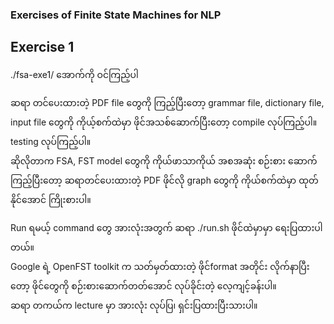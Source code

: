 ### Exercises of Finite State Machines for NLP

## Exercise 1

./fsa-exe1/ အောက်ကို ဝင်ကြည့်ပါ  

ဆရာ တင်ပေးထားတဲ့ PDF file တွေကို ကြည့်ပြီးတော့ grammar file, dictionary file, input file တွေကို ကိုယ့်စက်ထဲမှာ ဖိုင်အသစ်ဆောက်ပြီးတော့ compile လုပ်ကြည့်ပါ။  
testing လုပ်ကြည့်ပါ။  
ဆိုလိုတာက FSA, FST model တွေကို ကိုယ်ဖာသာကိုယ် အစအဆုံး စဉ်းစား ဆောက်ကြည့်ပြီးတော့ ဆရာတင်ပေးထားတဲ့ PDF ဖိုင်လို graph တွေကို ကိုယ်စက်ထဲမှာ ထုတ်နိုင်အောင် ကြိုးစားပါ။

Run ရမယ့် command တွေ အားလုံးအတွက် ဆရာ ./run.sh ဖိုင်ထဲမှာမှာ ရေးပြထားပါတယ်။  
Google ရဲ့ OpenFST toolkit က သတ်မှတ်ထားတဲ့ ဖိုင်format အတိုင်း လိုက်နာပြီးတော့ ဖိုင်တွေကို စဉ်းစားဆောက်တတ်အောင် လုပ်ခိုင်းတဲ့ လေ့ကျင့်ခန်းပါ။  
ဆရာ တကယ်က lecture မှာ အားလုံး လုပ်ပြ၊ ရှင်းပြထားပြီးသားပါ။  



